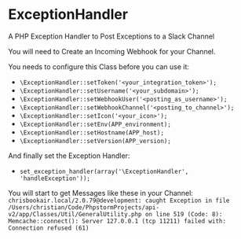 ExceptionHandler
================

A PHP Exception Handler to Post Exceptions to a Slack Channel

You will need to Create an Incoming Webhook for your Channel.

You needs to configure this Class before you can use it:

* `\ExceptionHandler::setToken('<your_integration_token>');`
* `\ExceptionHandler::setUsername('<your_subdomain>');`
* `\ExceptionHandler::setWebhookUser('<posting_as_username>');`
* `\ExceptionHandler::setWebhookChannel('<posting_to_channel>');`
* `\ExceptionHandler::setIcon('<your_icon>');`
* `\ExceptionHandler::setEnv(APP_environment);`
* `\ExceptionHandler::setHostname(APP_host);`
* `\ExceptionHandler::setVersion(APP_version);`

And finally set the Exception Handler:

* `set_exception_handler(array('\ExceptionHandler', 'handleException'));`

You will start to get Messages like these in your Channel: `chrisbookair.local/2.0.79@development: caught Exception in file /Users/christian/Code/PhpstormProjects/api-v2/app/Classes/Util/GeneralUtility.php on line 519 (Code: 8): Memcache::connect(): Server 127.0.0.1 (tcp 11211) failed with: Connection refused (61)`